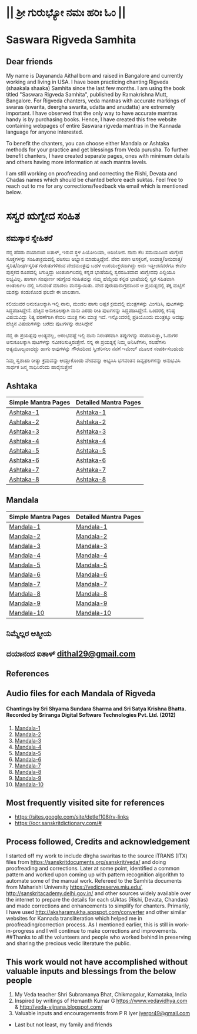 # || ಶ್ರೀ ಗುರುಭ್ಯೋ ನಮಃ  ಹರಿಃ ಓಂ ||

# Saswara Rigveda Samhita
## Dear friends
My name is Dayananda Aithal born and raised in Bangalore and currently working and living in USA. I have been practicing chanting Rigveda (shaakala shaaka) Samhita since the last few months.  I am using the book titled "Saswara Rigveda Samhita", published by Ramakrishna Mutt, Bangalore. For Rigveda chanters, veda mantras with accurate markings of swaras (swarita, deergha swarita, udatta and anudatta) are extremely important. I have observed that the only way to have accurate mantras handy is by purchasing books. Hence, I have created this free website containing webpages of entire Saswara rigveda mantras in the Kannada language for anyone interested.

To benefit the chanters, you can choose either Mandala or Ashtaka methods for your practice and get blessings from Veda purusha. To further benefit chanters, I have created separate pages, ones with minimum details and others having more information at each mantra levels.

I am still working on proofreading and correcting the Rishi, Devata and Chadas names which should be chanted before each suktas. Feel free to reach out to me for any corrections/feedback via email which is mentioned below.

# ಸಸ್ವರ ಋಗ್ವೇದ ಸಂಹಿತ 
## ನಮಸ್ಕಾರ ಸ್ನೇಹಿತರೆ
ನನ್ನ ಹೆಸರು ದಯಾನಂದ ಐತಾಳ್, ಇರುವ ಸ್ಥಳ ಪಿಯೋರಿಯಾ, ಅರಿಜೋನ. ನಾನು ಕೆಲ ಸಮಯದಿಂದ ಋಗ್ವೇದ ಸೂಕ್ತಗಳನ್ನು ಸಂಹಿತಾಕ್ರಮದಲ್ಲಿ ಪಠಿಸಲು ಅಭ್ಯಾಸ ಮಾಡುತ್ತಿದ್ದೇನೆ.  ವೇದ ಪಠಣ ಆಸಕ್ತರಿಗೆ, ಉದಾತ್ತ/ಅನುದಾತ್ತ/ಸ್ವರಿತ/ದೀರ್ಘಸ್ವರಿತ ಗುರುತುಗಳಿರುವ ವೇದಮಂತ್ರವು ಬಹಳ ಉಪಯುಕ್ತರವಾಗಿದ್ದು ಅದು ಇತ್ತೀಚಿನವರೆಗೂ ಕೇವಲ ಪುಸ್ತಕದ ರೂಪದಲ್ಲಿ ಸಿಗುತ್ತಿದ್ದು ಅಂತರ್ಜಾಲದಲ್ಲಿ ಕನ್ನಡ ಭಾಷೆಯಲ್ಲಿ ಸ್ವರಸಹಿತವಾದ ಋಗ್ವೇದವು ಎಲ್ಲಿಯೂ ಲಭ್ಯವಿಲ್ಲ. ಹಾಗಾಗಿ ಸಂಪೂರ್ಣ ಋಗ್ವೇದ ಸಂಹಿತವನ್ನು ನಮ್ಮ ಹೆಮ್ಮೆಯ ಕನ್ನಡ ಭಾಷೆಯಲ್ಲಿ ಸ್ವರ ಸಹಿತವಾಗಿ ಅಂತರ್ಜಾಲ ದಲ್ಲಿ ಸಿಗುವಂತೆ ಮಾಡಲು ಮನಸ್ಸಾಯಿತು. ವೇದ ಪುರುಷಾನುಗ್ರಹದಿಂದ ಆ ಪ್ರಯತ್ನದಲ್ಲಿ ತಕ್ಕ ಮಟ್ಟಿಗೆ ಯಶಸ್ಸು ಕಂಡುಕೊಂಡ ಫಲವೇ ಈ ಜಾಲತಾಣ.

ಕಲಿಯುವರ ಅನುಕೂಲಕ್ಕಾಗಿ ಇಲ್ಲಿ ನಾನು, ಮಂಡಲ ಹಾಗು ಅಷ್ಟಕ ಕ್ರಮದಲ್ಲಿ ಮಂತ್ರಗಳನ್ನು ವಿಂಗಡಿಸಿ, ಪುಟಗಳನ್ನು ಸಿದ್ಧಪಡಿಸಿದ್ದೇನೆ. ಹೆಚ್ಚಿನ ಅನುಕೂಲಕ್ಕಾಗಿ ನಾನು ಎರಡು ರೀತಿ ಪುಟಗಳನ್ನು ಸಿದ್ಧಪಡಿಸಿದ್ದೇನೆ. ಒಂದರಲ್ಲಿ ಕನಿಷ್ಠ ವಿಷಯವಿದ್ದು ನಿತ್ಯ ಪಠಣೆಗಾಗಿ ಕೇವಲ ಮಂತ್ರ ಗಳು ಮಾತ್ರ ಇವೆ. ಇನ್ನೊಂದರಲ್ಲಿ ಪ್ರತಿಯೊಂದು ಮಂತ್ರಕ್ಕೂ ಆದಷ್ಟು ಹೆಚ್ಚಿನ ವಿಷಯಗಳನ್ನು ಬರೆದು ಪುಟಗಳನ್ನು ರಚಿಸಿದ್ದೇನೆ

ನನ್ನ ಈ ಪ್ರಯತ್ನವು ಅಂತ್ಯವಲ್ಲ, ಆರಂಭವಷ್ಟೆ ಇಲ್ಲಿ ನಾನು ನಿರಂತರವಾಗಿ ತಪ್ಪುಗಳನ್ನು ಸರಿಪಡಿಸುತ್ತಾ,  ಓದುಗರ ಅನುಕೂಲಕ್ಕಾಗಿ ಪುಟಗಳನ್ನು ನವೀಕರಿಸುತ್ತಿರುತ್ತೇನೆ. ನನ್ನ ಈ ಪ್ರಯತ್ನಕ್ಕೆ ನಿಮ್ಮ ಅನಿಸಿಕೆಗಳು, ಸಲಹೆಗಳು ಅತ್ಯಮೂಲ್ಯವಾದದ್ದು ಹಾಗು ಅವುಗಳನ್ನು ಗೌರವದಿಂದ ಸ್ವೀಕರಿಸಲು ನನಗೆ ಇಮೇಲ್ ಮೂಲಕ ಸಂಪರ್ಕಿಸಬಹುದು

ನಿಮ್ಮ ಸ್ವಶಾಖಾ ರೀತ್ಯಾ ಕ್ರಮವನ್ನು ಆಯ್ದುಕೊಂಡು ವೇದವನ್ನು ಅಭ್ಯಸಿಸಿ ಭಗವಂತನ ದಿವ್ಯಫಲಗಳನ್ನು ಅನುಭವಿಸಿ ಸಾರ್ಥಕ ಜನ್ಮ ಸಾಧಿಸಿರೆಂದು ಹಾರೈಸುತ್ತೇನೆ

## Ashtaka

| Simple  Mantra Pages      | Detailed Mantra Pages |
| ----------- | ----------- |
| [Ashtaka-1](Kannada/Ashtaka/RVA-1(Simple).html) | [Ashtaka-1](Kannada/Ashtaka/RVA-1(Detail).html) |
| [Ashtaka-2](Kannada/Ashtaka/RVA-2(Simple).html) | [Ashtaka-2](Kannada/Ashtaka/RVA-2(Detail).html) |
| [Ashtaka-3](Kannada/Ashtaka/RVA-3(Simple).html) | [Ashtaka-3](Kannada/Ashtaka/RVA-3(Detail).html) |
| [Ashtaka-4](Kannada/Ashtaka/RVA-4(Simple).html) | [Ashtaka-4](Kannada/Ashtaka/RVA-4(Detail).html) |
| [Ashtaka-5](Kannada/Ashtaka/RVA-5(Simple).html) | [Ashtaka-5](Kannada/Ashtaka/RVA-5(Detail).html) |
| [Ashtaka-6](Kannada/Ashtaka/RVA-6(Simple).html) | [Ashtaka-6](Kannada/Ashtaka/RVA-6(Detail).html) |
| [Ashtaka-7](Kannada/Ashtaka/RVA-7(Simple).html) | [Ashtaka-7](Kannada/Ashtaka/RVA-7(Detail).html) |
| [Ashtaka-8](Kannada/Ashtaka/RVA-8(Simple).html) | [Ashtaka-8](Kannada/Ashtaka/RVA-8(Detail).html) |

## Mandala

| Simple  Mantra Pages      | Detailed Mantra Pages |
| ----------- | ----------- |
| [Mandala-1](Kannada/Mandala/RVM-1(Simple).html) | [Mandala-1](Kannada/Mandala/RVM-1(Detail).html) |
| [Mandala-2](Kannada/Mandala/RVM-2(Simple).html) | [Mandala-2](Kannada/Mandala/RVM-2(Detail).html) |
| [Mandala-3](Kannada/Mandala/RVM-3(Simple).html) | [Mandala-3](Kannada/Mandala/RVM-3(Detail).html) |
| [Mandala-4](Kannada/Mandala/RVM-4(Simple).html) | [Mandala-4](Kannada/Mandala/RVM-4(Detail).html) |
| [Mandala-5](Kannada/Mandala/RVM-5(Simple).html) | [Mandala-5](Kannada/Mandala/RVM-5(Detail).html) |
| [Mandala-6](Kannada/Mandala/RVM-6(Simple).html) | [Mandala-6](Kannada/Mandala/RVM-6(Detail).html) |
| [Mandala-7](Kannada/Mandala/RVM-7(Simple).html) | [Mandala-7](Kannada/Mandala/RVM-7(Detail).html) |
| [Mandala-8](Kannada/Mandala/RVM-8(Simple).html) | [Mandala-8](Kannada/Mandala/RVM-8(Detail).html) |
| [Mandala-9](Kannada/Mandala/RVM-9(Simple).html) | [Mandala-9](Kannada/Mandala/RVM-9(Detail).html) |
| [Mandala-10](Kannada/Mandala/RVM-10(Simple).html) | [Mandala-10](Kannada/Mandala/RVM-10(Detail).html) |

## ನಿಮ್ಮೆಲ್ಲರ ಆತ್ಮೀಯ 
## ದಯಾನಂದ ಐತಾಳ್  <dithal29@gmail.com>

## References
## Audio files for each Mandala of Rigveda
#### Chantings by Sri Shyama Sundara Sharma and Sri Satya Krishna Bhatta. Recorded by Sriranga Digital Software Technologies Pvt. Ltd. (2012)

1. [Mandala-1](https://www.aurobindo.ru/workings/matherials/rigveda/audio_01.htm)
2. [Mandala-2](https://www.aurobindo.ru/workings/matherials/rigveda/audio_02.htm)
3. [Mandala-3](https://www.aurobindo.ru/workings/matherials/rigveda/audio_03.htm)
4. [Mandala-4](https://www.aurobindo.ru/workings/matherials/rigveda/audio_04.htm)
5. [Mandala-5](https://www.aurobindo.ru/workings/matherials/rigveda/audio_05.htm)
6. [Mandala-6](https://www.aurobindo.ru/workings/matherials/rigveda/audio_06.htm)
7. [Mandala-7](https://www.aurobindo.ru/workings/matherials/rigveda/audio_07.htm)
8. [Mandala-8](https://www.aurobindo.ru/workings/matherials/rigveda/audio_08.htm)
9. [Mandala-9](https://www.aurobindo.ru/workings/matherials/rigveda/audio_09.htm)
10. [Mandala-10](https://www.aurobindo.ru/workings/matherials/rigveda/audio_10.htm)

## Most frequently visited site for references 
- <https://sites.google.com/site/detlef108/rv-links>
- <https://ocr.sanskritdictionary.com/#>


## Process followed, Credits and acknowledgement
I started off my work to include dIrgha swaritas to the source iTRANS (ITX) files from <https://sanskritdocuments.org/sanskrit/veda/> and doing proofreading and corrections. Later at some point, identified a common pattern and worked upon coming up with pattern recognition algorithm to automate some of the manual work. Refereed to the Samhita documents from Maharishi University <https://vedicreserve.miu.edu/>, <http://sanskritacademy.delhi.gov.in/> and other sources widely available over the internet to prepare the details for each sUktas (Rishi, Devata, Chandas) and made corrections and enhancements to simplify for chanters. Primarily, I have used <http://aksharamukha.appspot.com/converter> and other similar websites for Kannada transliteration which helped me in proofreading/correction process. As I mentioned earlier, this is still in work-in-progress and I will continue to make corrections and improvements. 
##Thanks to all the volunteers and people who worked behind in preserving and sharing the precious vedic literature the public.

## This work would not have accomplished without valuable inputs and blessings from the below people
1. My Veda teacher Shri Subramanya Bhat, Chikmagalur, Karnataka, India
2. Inspired by writings of Hemanth Kumar G <https://www.vedavidhya.com> & <http://veda-vijnana.blogspot.com/>
3. Valuable inputs and encouragements from P R Iyer <iyerpr49@gmail.com>
- Last but not least, my family and friends
